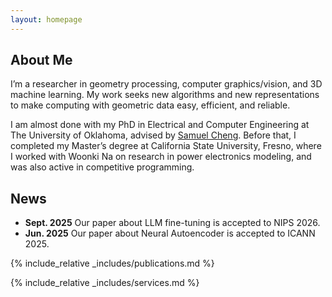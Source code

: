 ```yaml
---
layout: homepage
---
```


## About Me

I’m a researcher in geometry processing, computer graphics/vision, and 3D machine learning. My work seeks new algorithms and new representations to make computing with geometric data easy, efficient, and reliable.

I am almost done with my PhD in Electrical and Computer Engineering at The University of Oklahoma, advised by <a href="https://samuelcheng.us/index.html" class="prof-link" target="_blank">
Samuel Cheng</a>. Before that, I completed my Master’s degree at California State University, Fresno, where I worked with Woonki Na on research in power electronics modeling, and was also active in competitive programming.



## News

- **Sept. 2025** Our paper about LLM fine-tuning is accepted to NIPS 2026.
- **Jun. 2025** Our paper about Neural Autoencoder is accepted to ICANN 2025.

{% include_relative _includes/publications.md %}

{% include_relative _includes/services.md %}

